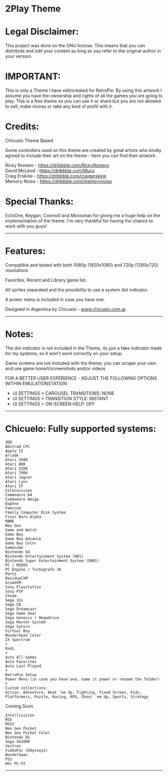 # 2Play Theme

# Legal Disclaimer:

This project was done on the GNU license. This means that you can distribute and edit your content as long as you refer to the original author in your version.

# IMPORTANT:

This is only a Theme I have edit/created for RetroPie. By using this artwork I assume you have the ownership and rights of all the games you are going to play. This is a free theme so you can use it or share but you are not allowed to sell, make money or take any kind of profit with it.

# Credits:

Chicuelo Theme Based

Some controllers used on this theme are created by great artists who kindly agreed to include their art on the theme - here you can find their artwork:

Ricky Romero - https://dribbble.com/RickyRomero  
David McLeod - https://dribbble.com/Mucx  
Craig Erskine - https://dribbble.com/craigerskine  
Memory Noise - https://dribbble.com/memorynoise  

# Special Thanks:

EctoOne, Keygan, Cosmo0 and Movisman for giving me a huge help on the implementation of the theme. I'm very thankful for having the chance to work with you guys!

------------------------------------------------------------------------------------------------------------------------------

# Features:

Compatible and tested with both 1080p (1920x1080) and 720p (1280x720) resolutions

Favorites, Recent and Library game list.

All sprites separated and the possibility to use a system dot indicator.

A power menu is included in case you have one.

Designed in Argentina by Chicuelo - www.chicuelo.com.ar

------------------------------------------------------------------------------------------------------------------------------

# Notes:

The dot indicator is not included in the Theme, its just a fake indicator made for my systems, so it won't work correctly on your setup.

Game screens are not included with the theme, you can scrape your own and use game boxart/screenshots and/or videos

FOR A BETTER USER EXPERIENCE - ADJUST THE FOLLOWING OPTIONS WITHIN EMULATIONSTATION:

- UI SETTINGS > CAROUSEL TRANSITIONS: NONE
- UI SETTINGS > TRANSITION STYLE: INSTANT
- UI SETTINGS > ON-SCREEN HELP: OFF

-----------------------------------------------------------------------------------------------------------------------------

# Chicuelo: Fully supported systems:

```
3DO
Amstrad CPC
Apple II
Arcade
Atari 2600
Atari 800
Atari 5200
Atari 7800
Atari Jaguar
Atari Lynx
Atari ST
Colecovision
Commodore 64
Commodore Amiga
Daphne
Famicom
Family Computer Disk System
Final Burn Alpha
MAME
Neo Geo
Game and Watch
Game Boy
Game Boy Advance
Game Boy Color
Gamecube
Nintendo 64
Nintendo Entertainment System (NES)
Nintendo Super Entertainment System (SNES)
PC / MSDOS
PC Engine / Turbografx 16
Ports
ResidualVM
ScummVM
Sony Playstation
Sony PSP
Steam
Sega 32x
Sega CD
Sega Dreamcast
Sega Game Gear
Sega Genesis / Megadrive
Sega Master System
Sega Saturn
Virtual Boy
WonderSwan Color
ZX Spectrum
+
Kodi
+
Auto All Games
Auto Favorites
Auto Last Played
+
RetroPie Setup
Power Menu (in case you have one, name it power or rename the folder)
+
Custom collections:
Action, Adventure, Beat 'em Up, Fighting, Fixed Screen, Kids, Platformers, Puzzle, Racing, RPG, Shoot 'em Up, Sports, Strategy

```

Coming Soon

```
Intellivision
MSX
MSX2
Neo Geo Pocket
Neo Geo Pocket Color
Nintendo DS
Sega SG1000
Vectrex
VideoPac (Odyssey2)
WonderSwan
PS2
Nec PC-FX

```

------------------------------------------------------------------------------------------------------------------------------
